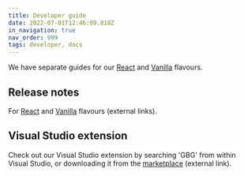 ```yaml
---
title: Developer guide
date: 2022-07-01T12:46:09.818Z
in_navigation: true
nav_order: 999
tags: developer, docs
---
```

We have separate guides for our [React](https://darling-kataifi-e3972e.netlify.app/getting-started-react/) and [Vanilla](https://darling-kataifi-e3972e.netlify.app/getting-started-vanilla/) flavours.

## Release notes

For [React](https://ds.gbgplc.com/release-notes/react/) and [Vanilla](https://ds.gbgplc.com/release-notes/vanilla/) [](https://darling-kataifi-e3972e.netlify.app/release-notes-react/)flavours (external links).

## Visual Studio extension

Check out our Visual Studio extension by searching 'GBG' from within Visual Studio, or downloading it from the [marketplace](https://marketplace.visualstudio.com/items?itemName=GBGUX.gbg-component-library-helper&ssr=false#overview) (external link).